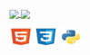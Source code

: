 ###

<a href="https://github.com/Jvramos1/github-readme-stats">
  <img height=200 align="center" src="https://github-readme-stats.vercel.app/api?username=Jvramos1&theme=tokyonight" />
</a>
<a href="https://github.com/Jvramos1/convoychat">
  <img height=200 align="center" src="https://github-readme-stats.vercel.app/api/top-langs?username=Jvramos1&layout=compact&langs_count=8&card_width=250&theme=tokyonight" />
</a>

<div style="display: inline_block"><br>
  <img align="center" alt="Rafa-HTML" height="30" width="40" src="https://raw.githubusercontent.com/devicons/devicon/master/icons/html5/html5-original.svg">
  <img align="center" alt="Rafa-CSS" height="30" width="40" src="https://raw.githubusercontent.com/devicons/devicon/master/icons/css3/css3-original.svg">
  <img align="center" alt="Rafa-Python" height="30" width="40" src="https://raw.githubusercontent.com/devicons/devicon/master/icons/python/python-original.svg">
</div>

